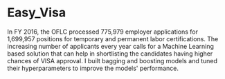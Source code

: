 # Easy_Visa
In FY 2016, the OFLC processed 775,979 employer applications for 1,699,957 positions for temporary and permanent labor certifications. The increasing number of applicants every year calls for a Machine Learning based solution that can help in shortlisting the candidates having higher chances of VISA approval. I built bagging and boosting models and tuned their hyperparameters to improve the models' performance.
